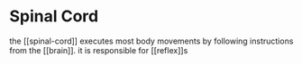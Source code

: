 # Spinal Cord

the [[spinal-cord]] executes most body movements by following instructions from the [[brain]]. it is responsible for [[reflex]]s
